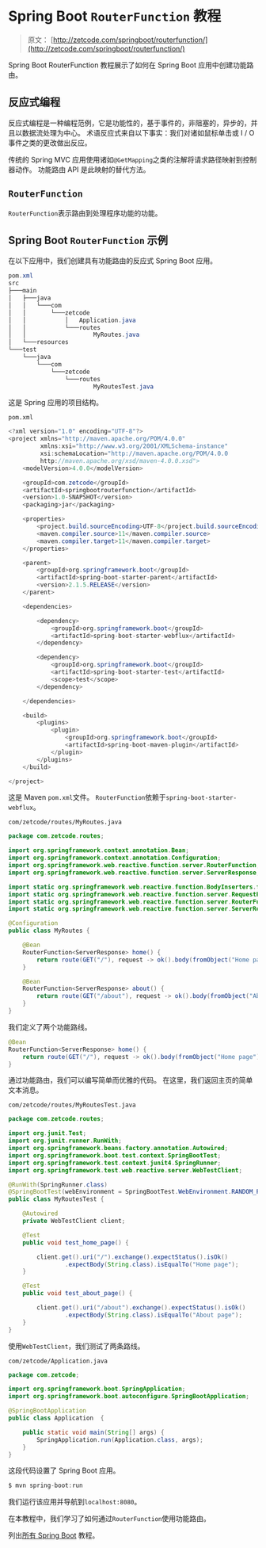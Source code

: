 # Spring Boot `RouterFunction` 教程

> 原文： [http://zetcode.com/springboot/routerfunction/](http://zetcode.com/springboot/routerfunction/)

Spring Boot RouterFunction 教程展示了如何在 Spring Boot 应用中创建功能路由。

## 反应式编程

反应式编程是一种编程范例，它是功能性的，基于事件的，非阻塞的，异步的，并且以数据流处理为中心。 术语反应式来自以下事实：我们对诸如鼠标单击或 I / O 事件之类的更改做出反应。

传统的 Spring MVC 应用使用诸如`@GetMapping`之类的注解将请求路径映射到控制器动作。 功能路由 API 是此映射的替代方法。

## `RouterFunction`

`RouterFunction`表示路由到处理程序功能的功能。

## Spring Boot `RouterFunction` 示例

在以下应用中，我们创建具有功能路由的反应式 Spring Boot 应用。

```java
pom.xml
src
├───main
│   ├───java
│   │   └───com
│   │       └───zetcode
│   │           │   Application.java
│   │           └───routes
│   │                   MyRoutes.java
│   └───resources
└───test
    └───java
        └───com
            └───zetcode
                └───routes
                        MyRoutesTest.java

```

这是 Spring 应用的项目结构。

`pom.xml`

```java
<?xml version="1.0" encoding="UTF-8"?>
<project xmlns="http://maven.apache.org/POM/4.0.0"
         xmlns:xsi="http://www.w3.org/2001/XMLSchema-instance"
         xsi:schemaLocation="http://maven.apache.org/POM/4.0.0
         http://maven.apache.org/xsd/maven-4.0.0.xsd">
    <modelVersion>4.0.0</modelVersion>

    <groupId>com.zetcode</groupId>
    <artifactId>springbootrouterfunction</artifactId>
    <version>1.0-SNAPSHOT</version>
    <packaging>jar</packaging>

    <properties>
        <project.build.sourceEncoding>UTF-8</project.build.sourceEncoding>
        <maven.compiler.source>11</maven.compiler.source>
        <maven.compiler.target>11</maven.compiler.target>
    </properties>

    <parent>
        <groupId>org.springframework.boot</groupId>
        <artifactId>spring-boot-starter-parent</artifactId>
        <version>2.1.5.RELEASE</version>
    </parent>

    <dependencies>

        <dependency>
            <groupId>org.springframework.boot</groupId>
            <artifactId>spring-boot-starter-webflux</artifactId>
        </dependency>

        <dependency>
            <groupId>org.springframework.boot</groupId>
            <artifactId>spring-boot-starter-test</artifactId>
            <scope>test</scope>
        </dependency>

    </dependencies>

    <build>
        <plugins>
            <plugin>
                <groupId>org.springframework.boot</groupId>
                <artifactId>spring-boot-maven-plugin</artifactId>
            </plugin>
        </plugins>
    </build>

</project>

```

这是 Maven `pom.xml`文件。 `RouterFunction`依赖于`spring-boot-starter-webflux`。

`com/zetcode/routes/MyRoutes.java`

```java
package com.zetcode.routes;

import org.springframework.context.annotation.Bean;
import org.springframework.context.annotation.Configuration;
import org.springframework.web.reactive.function.server.RouterFunction;
import org.springframework.web.reactive.function.server.ServerResponse;

import static org.springframework.web.reactive.function.BodyInserters.fromObject;
import static org.springframework.web.reactive.function.server.RequestPredicates.GET;
import static org.springframework.web.reactive.function.server.RouterFunctions.route;
import static org.springframework.web.reactive.function.server.ServerResponse.ok;

@Configuration
public class MyRoutes {

    @Bean
    RouterFunction<ServerResponse> home() {
        return route(GET("/"), request -> ok().body(fromObject("Home page")));
    }

    @Bean
    RouterFunction<ServerResponse> about() {
        return route(GET("/about"), request -> ok().body(fromObject("About page")));
    }
}

```

我们定义了两个功能路线。

```java
@Bean
RouterFunction<ServerResponse> home() {
    return route(GET("/"), request -> ok().body(fromObject("Home page")));
}

```

通过功能路由，我们可以编写简单而优雅的代码。 在这里，我们返回主页的简单文本消息。

`com/zetcode/routes/MyRoutesTest.java`

```java
package com.zetcode.routes;

import org.junit.Test;
import org.junit.runner.RunWith;
import org.springframework.beans.factory.annotation.Autowired;
import org.springframework.boot.test.context.SpringBootTest;
import org.springframework.test.context.junit4.SpringRunner;
import org.springframework.test.web.reactive.server.WebTestClient;

@RunWith(SpringRunner.class)
@SpringBootTest(webEnvironment = SpringBootTest.WebEnvironment.RANDOM_PORT)
public class MyRoutesTest {

    @Autowired
    private WebTestClient client;

    @Test
    public void test_home_page() {

        client.get().uri("/").exchange().expectStatus().isOk()
                .expectBody(String.class).isEqualTo("Home page");
    }

    @Test
    public void test_about_page() {

        client.get().uri("/about").exchange().expectStatus().isOk()
                .expectBody(String.class).isEqualTo("About page");
    }
}

```

使用`WebTestClient`，我们测试了两条路线。

`com/zetcode/Application.java`

```java
package com.zetcode;

import org.springframework.boot.SpringApplication;
import org.springframework.boot.autoconfigure.SpringBootApplication;

@SpringBootApplication
public class Application  {

    public static void main(String[] args) {
        SpringApplication.run(Application.class, args);
    }
}

```

这段代码设置了 Spring Boot 应用。

```java
$ mvn spring-boot:run

```

我们运行该应用并导航到`localhost:8080`。

在本教程中，我们学习了如何通过`RouterFunction`使用功能路由。

列出[所有 Spring Boot](/all/#springboot) 教程。